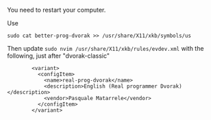 You need to restart your computer.

Use
```
sudo cat better-prog-dvorak >> /usr/share/X11/xkb/symbols/us
```

Then update `sudo nvim /usr/share/X11/xkb/rules/evdev.xml` with the following, just
after "dvorak-classic"

```
        <variant>
          <configItem>
            <name>real-prog-dvorak</name>
            <description>English (Real programmer Dvorak)</description>
            <vendor>Pasquale Matarrele</vendor>
          </configItem>
        </variant>
```
